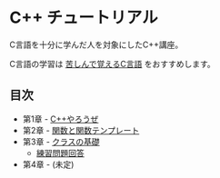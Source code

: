 # C++ チュートリアル
C言語を十分に学んだ人を対象にしたC++講座。

C言語の学習は [苦しんで覚えるC言語](http://9cguide.appspot.com/) をおすすめします。

## 目次
- 第1章 - [C++やろうぜ](doc/01-Hello.md)
- 第2章 - [関数と関数テンプレート](doc/02-Function.md)
- 第3章 - [クラスの基礎](doc/03-ClassIntro.md)
	- [練習問題回答](doc/03-ClassIntro-Answer.md)
- 第4章 - (未定)
